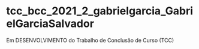 # tcc_bcc_2021_2_gabrielgarcia_GabrielGarciaSalvador
Em DESENVOLVIMENTO do Trabalho de Conclusão de Curso (TCC)
